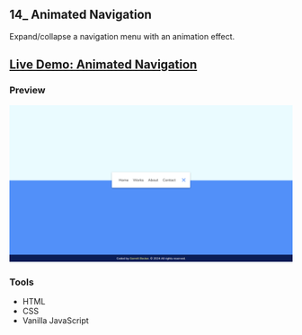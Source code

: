 ## 14_ Animated Navigation

Expand/collapse a navigation menu with an animation effect.

## [Live Demo: Animated Navigation](https://14-animated-navigation-gdbecker.netlify.app/)

### Preview

!["HomePage"](./HomePage.png)

### Tools
- HTML
- CSS
- Vanilla JavaScript
